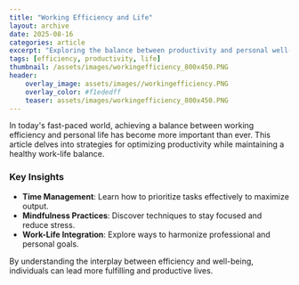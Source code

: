 ```yaml
---
title: "Working Efficiency and Life"
layout: archive
date: 2025-08-16
categories: article
excerpt: "Exploring the balance between productivity and personal well-being in modern life."
tags: [efficiency, productivity, life]
thumbnail: /assets/images/workingefficiency_800x450.PNG
header:
    overlay_image: assets/images//workingefficiency.PNG
    overlay_color: #f1ededff
    teaser: assets/images/workingefficiency_800x450.PNG
---
```


In today's fast-paced world, achieving a balance between working efficiency and personal life has become more important than ever. This article delves into strategies for optimizing productivity while maintaining a healthy work-life balance.

### Key Insights
- **Time Management**: Learn how to prioritize tasks effectively to maximize output.
- **Mindfulness Practices**: Discover techniques to stay focused and reduce stress.
- **Work-Life Integration**: Explore ways to harmonize professional and personal goals.

By understanding the interplay between efficiency and well-being, individuals can lead more fulfilling and productive lives.
